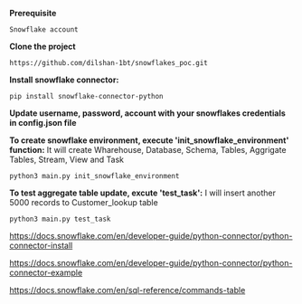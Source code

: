 
**Prerequisite**

	Snowflake account

**Clone the project**

	https://github.com/dilshan-1bt/snowflakes_poc.git

**Install snowflake connector:**

	pip install snowflake-connector-python
 
**Update username, password, account with your snowflakes credentials in config.json file**

**To create snowflake environment, execute 'init_snowflake_environment' function:** It will create Wharehouse, Database, Schema, Tables, Aggrigate Tables, Stream, View and Task
	
	python3 main.py init_snowflake_environment

**To test aggregate table update, excute 'test_task':** I will insert another 5000 records to Customer_lookup table

	python3 main.py test_task


https://docs.snowflake.com/en/developer-guide/python-connector/python-connector-install

https://docs.snowflake.com/en/developer-guide/python-connector/python-connector-example

https://docs.snowflake.com/en/sql-reference/commands-table

